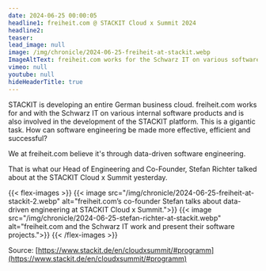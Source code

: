 ```yaml
---
date: 2024-06-25 00:00:05
headline1: freiheit.com @ STACKIT Cloud x Summit 2024
headline2:
teaser:
lead_image: null
image: /img/chronicle/2024-06-25-freiheit-at-stackit.webp
ImageAltText: freiheit.com works for the Schwarz IT on various software solutions.
vimeo: null
youtube: null
hideHeaderTitle: true
---
```


STACKIT is developing an entire German business cloud. freiheit.com works for and with the Schwarz IT on various internal software products and is also involved in the development of the STACKIT platform. This is a gigantic task.
How can software engineering be made more effective, efficient and successful?


We at freiheit.com believe it's through data-driven software engineering.

That is what our Head of Engineering  and Co-Founder, Stefan Richter talked about at the STACKIT Cloud x Summit yesterday.

{{< flex-images >}}
    {{< image src="/img/chronicle/2024-06-25-freiheit-at-stackit-2.webp" alt="freiheit.com’s co-founder Stefan talks about data-driven engineering at STACKIT Cloud x Summit.">}}
    {{< image src="/img/chronicle/2024-06-25-stefan-richter-at-stackit.webp" alt="freiheit.com and the Schwarz IT work and present their software projects.">}}
{{< /flex-images >}}

Source: [https://www.stackit.de/en/cloudxsummit/#programm](https://www.stackit.de/en/cloudxsummit/#programm)